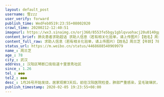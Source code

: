 ```yaml
---
layout: default_post
username: 雪zzz
user_verify: forward
publish_time: WedFeb0519:23:55+08002020
crawl_time: 20200212-12:40:51
imageurl: https://wx3.sinaimg.cn/orj360/8553fe5bgy1gblqvuohacj20u0140gpy.jpg,https://wx3.sinaimg.cn/orj360/8553fe5bgy1gblqv6xyuqj20u0140dke.jpg,https://wx1.sinaimg.cn/orj360/8553fe5bgy1gblqv7or8aj20po1hcae0.jpg,https://wx4.sinaimg.cn/orj360/8553fe5bgy1gblqv8li5wj20u0140tcz.jpg,https://wx4.sinaimg.cn/orj360/8553fe5bgy1gblqv9g59tj20u0140ae7.jpg
content_brief: 肺炎患者求助超话 求助人信息（若有相关化验单，请上传图片）【姓名】周兰芝【年龄】78【所在城市】武汉【所在小区、社区】汉阳区琴断口街街道十里景秀社区【患病时间】1.26【联系方式】●●●【其他紧急联系人】●●●【病情描述】1月26号开始发烧，居家观察3天后，前往汉阳医 ...全文
content_full_raw: 求助人信息（若有相关化验单，请上传图片）【姓名】周兰芝【年龄】78【所在城市】武汉【所在小区、社区】汉阳区琴断口街街道十里景秀社区【患病时间】1.26【联系方式】●●●【其他紧急联系人】●●●【病情描述】1月26号开始发烧，居家观察3天后，前往汉阳医院检查，肺部严重感染，呈毛玻璃状，医生建议住院但无床位，老人不愿感染家人，目前隔离在宾馆，仍高烧不退。老人行动不便，由家人每日接送老人往返医院打点滴，在医院通常需呆半日以上，老人身体承受不了，已开始出现弯不了腰，提不了重物，并且出现表达不清无法和医生正常沟通的情况。恳请有关方面考虑到老人情况，尽快收治老人入院接受治疗，救救我奶奶[流泪][流泪]
status_url: https://m.weibo.cn/status/4468688540969979
name_: 周兰芝
age_: 78
city_: 武汉
address_: 汉阳区琴断口街街道十里景秀社区
since_: 1.26
tel_: ●●●
tel2_: ●●●
desc_: 1月26号开始发烧，居家观察3天后，前往汉阳医院检查，肺部严重感染，呈毛玻璃状，医生建议住院但无床位，老人不愿感染家人，目前隔离在宾馆，仍高烧不退。老人行动不便，由家人每日接送老人往返医院打点滴，在医院通常需呆半日以上，老人身体承受不了，已开始出现弯不了腰，提不了重物，并且出现表达不清无法和医生正常沟通的情况。恳请有关方面考虑到老人情况，尽快收治老人入院接受治疗，救救我奶奶[流泪][流泪]
publish_timestamp: 2020-02-05 19:23:55+08:00
---
```

